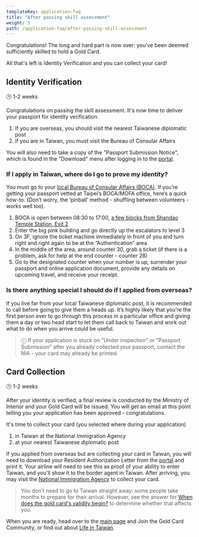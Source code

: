 ```yaml
---
templateKey: application-faq
title: "After passing skill assessment"
weight: 5
path: /application-faq/after-passing-skill-assessment
---
```


<!--- (c) Tom Fifield, licensed under a
Creative Commons Attribution-NonCommercial-ShareAlike 4.0 International License. -->

Congratulations! The long and hard part is now over: you've been deemed sufficiently
skilled to hold a Gold Card.

All that's left is Identity Verification and you can collect your card!

## Identity Verification

🕑 1-2 weeks

Congratulations on passing the skill assessment. It's now time to deliver your passport
for identity verification.

1. If you are overseas, you should visit the nearest Taiwanese diplomatic post
1. If you are in Taiwan, you must visit the Bureau of Consular Affairs

You will also need to take a copy of the "Passport Submission Notice", which is found in the
"Download" menu after logging in to the
[portal](https://coa.immigration.gov.tw/coa-frontend/four-in-one/entry/golden-card).

### If I apply in Taiwan, where do I go to prove my identity?

You must go to your [local Bureau of Consular Affairs (BOCA)](https://www.boca.gov.tw/lp-191-2.html).
If you’re getting your passport vetted at Taipei’s BOCA/MOFA office, here’s a quick how-to.
(Don’t worry, the ‘pinball’ method - shuffling between volunteers - works well too).

1. BOCA is open between 08:30 to 17:00, [a few blocks from Shandao Temple Station, Exit 2](https://goo.gl/maps/mFt8PBMCGnD2)
1. Enter the big pink building and go directly up the escalators to level 3
1. On 3F, ignore the ticket machine immediately in front of you and turn right and right again to be at the “Authentication” area
1. In the middle of the area, around counter 30, grab a ticket (if there is a problem, ask for help at the end counter - counter 28)
1. Go to the designated counter when your number is up, surrender your passport and online
   application document, provide any details on upcoming travel, and receive your receipt.

### Is there anything special I should do if I applied from overseas?

If you live far from your local Taiwanese diplomatic post, it is recommended to call before going
to give them a heads up. It’s highly likely that you’re the first person ever to go through this
process in a particular office and giving them a day or two head start to let them call back to
Taiwan and work out what to do when you arrive could be useful.

> ⓘ If your application is stuck on "Under inspection" or "Passport Submission" after you already
> collected your passport, contact the NIA - your card may already be printed.

## Card Collection

🕑 1-2 weeks

After your identity is verified, a final review is conducted by the Ministry of Interior and
your Gold Card will be issued. You will get an email at this point telling you your application has
been approved - congratulations.

It's time to collect your card (you selected where during your application)

1. in Taiwan at the National Immigration Agency
1. at your nearest Taiwanese diplomatic post

If you applied from overseas but are collecting your card in Taiwan, you will need to download your
Resident Authorization Letter from the [portal](https://coa.immigration.gov.tw/coa-frontend/four-in-one/entry/golden-card)
and print it. Your airline will need to see this as proof of your ability to enter Taiwan, and you'll
show it to the border agent in Taiwan. After arriving, you may visit the
[National Immigration Agency](https://www.immigration.gov.tw/5475/5478/141386/127061/127076/)
to collect your card.

> You don't need to go to Taiwan straight away: some people take months to prepare for their arrival.
> However, see the answer for
> [When does the gold card's validity begin?](/goldcard-holders-faq/validity/) to determine whether that affects you.

When you are ready, head over to the [main page](/) and Join the Gold Card Community, or find out about
[Life in Taiwan](/goldcard-holders-faq).
